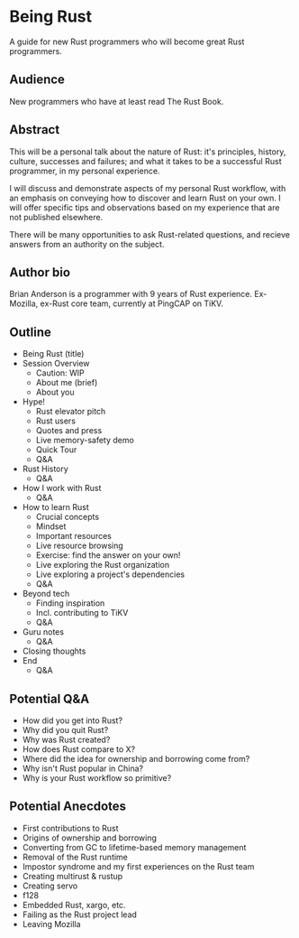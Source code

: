 # Being Rust

A guide for new Rust programmers who will become great Rust programmers.


## Audience

New programmers who have at least read The Rust Book.


## Abstract

This will be a personal talk about the nature of Rust: it's principles,
history, culture, successes and failures; and what it takes to be
a successful Rust programmer, in my personal experience.

I will discuss and demonstrate aspects of my personal Rust workflow, with an
emphasis on conveying how to discover and learn Rust on your own. I will offer
specific tips and observations based on my experience that are not published
elsewhere.

There will be many opportunities to ask Rust-related questions, and recieve
answers from an authority on the subject.


## Author bio

Brian Anderson is a programmer with 9 years of Rust experience. Ex-Mozilla,
ex-Rust core team, currently at PingCAP on TiKV.


## Outline

- Being Rust (title)
- Session Overview
  - Caution: WIP
  - About me (brief)
  - About you
- Hype!
  - Rust elevator pitch
  - Rust users
  - Quotes and press
  - Live memory-safety demo
  - Quick Tour
  - Q&A
- Rust History
  - Q&A
- How I work with Rust
  - Q&A
- How to learn Rust
  - Crucial concepts
  - Mindset
  - Important resources
  - Live resource browsing
  - Exercise: find the answer on your own!
  - Live exploring the Rust organization
  - Live exploring a project's dependencies
  - Q&A
- Beyond tech
  - Finding inspiration
  - Incl. contributing to TiKV
  - Q&A
- Guru notes
  - Q&A
- Closing thoughts
- End
  - Q&A


## Potential Q&A

- How did you get into Rust?
- Why did you quit Rust?
- Why was Rust created?
- How does Rust compare to X?
- Where did the idea for ownership and borrowing come from?
- Why isn't Rust popular in China?
- Why is your Rust workflow so primitive?


## Potential Anecdotes

- First contributions to Rust
- Origins of ownership and borrowing
- Converting from GC to lifetime-based memory management
- Removal of the Rust runtime
- Impostor syndrome and my first experiences on the Rust team
- Creating multirust & rustup
- Creating servo
- f128
- Embedded Rust, xargo, etc.
- Failing as the Rust project lead
- Leaving Mozilla

<!--

todo: put anecdotes everywhere

-->
